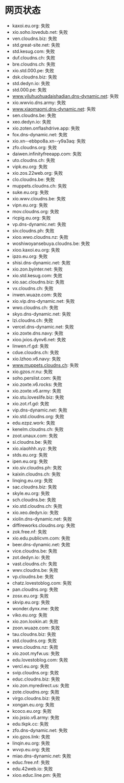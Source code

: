 # 网页状态
- kaxoi.eu.org: 失败
- xio.soho.lovedub.net: 失败
- ven.cloudns.biz: 失败
- std.great-site.net: 失败
- std.kesug.com: 失败
- duf.cloudns.ch: 失败
- bre.cloudns.ch: 失败
- xio.std.000.pe: 失败
- dsk.cloudns.biz: 失败
- std.dedyn.io: 失败
- std.000.pe: 失败
- www.yiluhuohuadaishadian.dns-dynamic.net: 失败
- xio.wwvio.dns.army: 失败
- www.xiaomaomi.dns-dynamic.net: 失败
- sen.cloudns.be: 失败
- xeo.dedyn.io: 失败
- xio.zoten.onflashdrive.app: 失败
- fox.dns-dynamic.net: 失败
- xio.xn--ebbpo8a.xn--y9a3aq: 失败
- zfo.cloudns.org: 失败
- daiwen.infinityfreeapp.com: 失败
- uto.cloudns.ch: 失败
- vipk.eu.org: 失败
- xio.zos.22web.org: 失败
- clo.cloudns.be: 失败
- muppets.cloudns.ch: 失败
- suke.eu.org: 失败
- xio.wwv.cloudns.be: 失败
- vipn.eu.org: 失败
- mov.cloudns.org: 失败
- ricpig.eu.org: 失败
- vp.dns-dynamic.net: 失败
- siv.cloudns.ph: 失败
- xioo.wwo.cloudns.nz: 失败
- woshiwoyansebuya.cloudns.be: 失败
- xioo.kaxoi.eu.org: 失败
- ipzo.eu.org: 失败
- shisi.dns-dynamic.net: 失败
- xio.zon.byinter.net: 失败
- xio.std.kesug.com: 失败
- xio.sac.cloudns.biz: 失败
- vx.cloudns.ch: 失败
- inwen.wuaze.com: 失败
- xio.vip.dns-dynamic.net: 失败
- wwo.cloudns.ch: 失败
- skyo.dns-dynamic.net: 失败
- lzi.cloudns.ch: 失败
- vercel.dns-dynamic.net: 失败
- xio.zoxte.dns.navy: 失败
- xioo.jxios.dynv6.net: 失败
- linwen.rf.gd: 失败
- cdue.cloudns.ch: 失败
- xio.lzhoo.v6.navy: 失败
- www.muppets.cloudns.ch: 失败
- xio.gzos.rr.nu: 失败
- soho.perslist.com: 失败
- xio.zoxte.v6.rocks: 失败
- xio.zoxte.v6.army: 失败
- xio.stu.loveslife.biz: 失败
- xio.zot.rf.gd: 失败
- vip.dns-dynamic.net: 失败
- xio.std.cloudns.org: 失败
- edu.ezpz.work: 失败
- kenelm.cloudns.ch: 失败
- zoot.unaux.com: 失败
- si.cloudns.be: 失败
- xio.xiaohhh.xyz: 失败
- stds.eu.org: 失败
- ipen.eu.org: 失败
- xio.siv.cloudns.ph: 失败
- kaixin.cloudns.ch: 失败
- linqing.eu.org: 失败
- sac.cloudns.biz: 失败
- skyle.eu.org: 失败
- sch.cloudns.be: 失败
- xio.std.cloudns.ch: 失败
- xio.xeo.dedyn.io: 失败
- xiolin.dns-dynamic.net: 失败
- diffireworks.cloudns.org: 失败
- zok.free.nf: 失败
- xio.edu.publicvm.com: 失败
- beer.dns-dynamic.net: 失败
- vice.cloudns.be: 失败
- zot.dedyn.io: 失败
- vast.cloudns.ch: 失败
- wwv.cloudns.be: 失败
- vp.cloudns.be: 失败
- chatz.lovestoblog.com: 失败
- pan.cloudns.org: 失败
- zosx.eu.org: 失败
- skvip.eu.org: 失败
- wonder.dynx.me: 失败
- viko.eu.org: 失败
- xio.zon.lookin.at: 失败
- zoon.wuaze.com: 失败
- tau.cloudns.biz: 失败
- std.cloudns.org: 失败
- wwo.cloudns.nz: 失败
- xio.zoot.myfw.us: 失败
- edu.lovestoblog.com: 失败
- vercl.eu.org: 失败
- svip.cloudns.org: 失败
- educ.cloudns.biz: 失败
- xio.zon.myredirect.us: 失败
- zote.cloudns.org: 失败
- virgo.cloudns.biz: 失败
- xongan.eu.org: 失败
- kcoco.eu.org: 失败
- xio.jxsio.v6.army: 失败
- edu.tkpk.cc: 失败
- zfo.dns-dynamic.net: 失败
- xio.gzos.link: 失败
- linqin.eu.org: 失败
- wvvp.eu.org: 失败
- miao.dns-dynamic.net: 失败
- educ.free.nf: 失败
- edu.42web.io: 失败
- xioo.educ.line.pm: 失败
